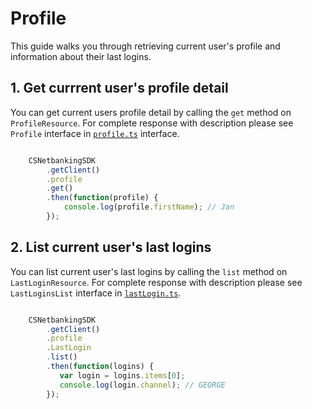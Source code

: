 # Profile

This guide walks you through retrieving current user's profile and information about their last logins.

## 1. Get currrent user's profile detail

You can get current users profile detail by calling the `get` method on `ProfileResource`. For complete response with description please see `Profile` interface in [`profile.ts`](../lib/profile/profile.ts) interface.

```javascript

    CSNetbankingSDK
        .getClient()
        .profile
        .get()
        .then(function(profile) {
            console.log(profile.firstName); // Jan
        });

```

## 2. List current user's last logins

You can list current user's last logins by calling the `list` method on `LastLoginResource`. For complete response with description please see `LastLoginsList` interface in [`lastLogin.ts`](../lib/profile/lastLogin.ts).

```javascript

    CSNetbankingSDK
        .getClient()
        .profile
        .LastLogin
        .list()
        .then(function(logins) {
           var login = logins.items[0];
           console.log(login.channel); // GEORGE 
        });

```